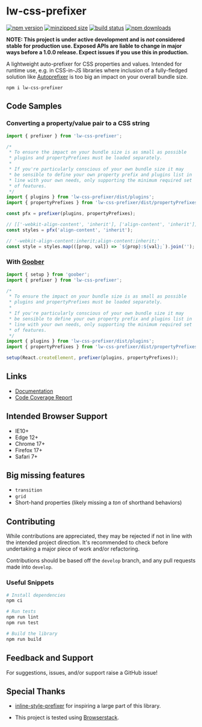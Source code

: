 # lw-css-prefixer

[![npm version](https://img.shields.io/npm/v/lw-css-prefixer.svg)](https://www.npmjs.com/package/lw-css-prefixer)
[![minzipped size](https://img.shields.io/bundlephobia/minzip/lw-css-prefixer)](https://bundlephobia.com/package/lw-css-prefixer)
[![build status](https://github.com/jsau-/lw-css-prefixer/actions/workflows/ci.yml/badge.svg?branch=master)](https://github.com/jsau-/lw-css-prefixer/actions/workflows/ci.yml)
[![npm downloads](https://img.shields.io/npm/dm/lw-css-prefixer.svg)](https://www.npmjs.com/package/lw-css-prefixer)

**NOTE: This project is under active development and is _not_ considered
stable for production use. Exposed APIs are liable to change in major
ways before a 1.0.0 release. Expect issues if you use this in production.**

A lightweight auto-prefixer for CSS properties and values. Intended for
runtime use, e.g. in CSS-in-JS libraries where inclusion of a
fully-fledged solution like
[Autoprefixer](https://github.com/postcss/autoprefixer) is too big an
impact on your overall bundle size.

```
npm i lw-css-prefixer
```

## Code Samples

### Converting a property/value pair to a CSS string

```ts
import { prefixer } from 'lw-css-prefixer';

/*
 * To ensure the impact on your bundle size is as small as possible
 * plugins and propertyPrefixes must be loaded separately.
 *
 * If you're particularly conscious of your own bundle size it may
 * be sensible to define your own property prefix and plugins list in
 * line with your own needs, only supporting the minimum required set
 * of features.
 */
import { plugins } from 'lw-css-prefixer/dist/plugins';
import { propertyPrefixes } from 'lw-css-prefixer/dist/propertyPrefixes';

const pfx = prefixer(plugins, propertyPrefixes);

// [['-webkit-align-content', 'inherit'], ['align-content', 'inherit']]
const styles = pfx('align-content', 'inherit');

// '-webkit-align-content:inherit;align-content:inherit;'
const style = styles.map(([prop, val]) => `${prop}:${val};`).join('');
```

### With [Goober](https://github.com/cristianbote/goober)

```ts
import { setup } from 'goober';
import { prefixer } from 'lw-css-prefixer';

/*
 * To ensure the impact on your bundle size is as small as possible
 * plugins and propertyPrefixes must be loaded separately.
 *
 * If you're particularly conscious of your own bundle size it may
 * be sensible to define your own property prefix and plugins list in
 * line with your own needs, only supporting the minimum required set
 * of features.
 */
import { plugins } from 'lw-css-prefixer/dist/plugins';
import { propertyPrefixes } from 'lw-css-prefixer/dist/propertyPrefixes';

setup(React.createElement, prefixer(plugins, propertyPrefixes));
```

## Links

* [Documentation](https://jsau-.github.io/lw-css-prefixer)
* [Code Coverage Report](https://jsau-.github.io/lw-css-prefixer/coverage/lcov-report)

## Intended Browser Support

* IE10+
* Edge 12+
* Chrome 17+
* Firefox 17+
* Safari 7+

## Big missing features

* `transition`
* `grid`
* Short-hand properties (likely missing a _ton_ of shorthand behaviors)

## Contributing

While contributions are appreciated, they may be rejected if not in line
with the intended project direction. It's recommended to check before
undertaking a major piece of work and/or refactoring.

Contributions should be based off the `develop` branch, and any pull
requests made into `develop`.

### Useful Snippets

```sh
# Install dependencies
npm ci

# Run tests
npm run lint
npm run test

# Build the library
npm run build
```

## Feedback and Support

For suggestions, issues, and/or support raise a GitHub issue!

## Special Thanks

* [inline-style-prefixer](https://github.com/robinweser/inline-style-prefixer) for inspiring a large part of this library.

* This project is tested using [Browserstack](https://www.browserstack.com/).
